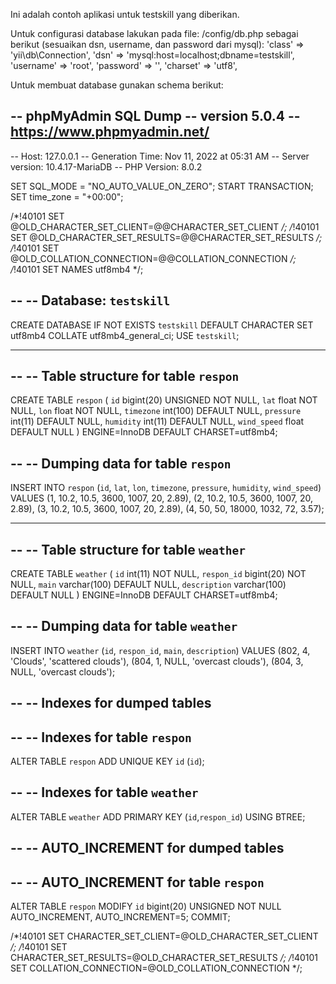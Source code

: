 Ini adalah contoh aplikasi untuk testskill yang diberikan.

Untuk configurasi database lakukan pada file: 
/config/db.php
sebagai berikut (sesuaikan dsn, username, dan password dari mysql):
    'class' => 'yii\db\Connection',
    'dsn' => 'mysql:host=localhost;dbname=testskill',
    'username' => 'root',
    'password' => '',
    'charset' => 'utf8',


Untuk membuat database gunakan schema berikut:

-- phpMyAdmin SQL Dump
-- version 5.0.4
-- https://www.phpmyadmin.net/
--
-- Host: 127.0.0.1
-- Generation Time: Nov 11, 2022 at 05:31 AM
-- Server version: 10.4.17-MariaDB
-- PHP Version: 8.0.2

SET SQL_MODE = "NO_AUTO_VALUE_ON_ZERO";
START TRANSACTION;
SET time_zone = "+00:00";


/*!40101 SET @OLD_CHARACTER_SET_CLIENT=@@CHARACTER_SET_CLIENT */;
/*!40101 SET @OLD_CHARACTER_SET_RESULTS=@@CHARACTER_SET_RESULTS */;
/*!40101 SET @OLD_COLLATION_CONNECTION=@@COLLATION_CONNECTION */;
/*!40101 SET NAMES utf8mb4 */;

--
-- Database: `testskill`
--
CREATE DATABASE IF NOT EXISTS `testskill` DEFAULT CHARACTER SET utf8mb4 COLLATE utf8mb4_general_ci;
USE `testskill`;

-- --------------------------------------------------------

--
-- Table structure for table `respon`
--

CREATE TABLE `respon` (
  `id` bigint(20) UNSIGNED NOT NULL,
  `lat` float NOT NULL,
  `lon` float NOT NULL,
  `timezone` int(100) DEFAULT NULL,
  `pressure` int(11) DEFAULT NULL,
  `humidity` int(11) DEFAULT NULL,
  `wind_speed` float DEFAULT NULL
) ENGINE=InnoDB DEFAULT CHARSET=utf8mb4;

--
-- Dumping data for table `respon`
--

INSERT INTO `respon` (`id`, `lat`, `lon`, `timezone`, `pressure`, `humidity`, `wind_speed`) VALUES
(1, 10.2, 10.5, 3600, 1007, 20, 2.89),
(2, 10.2, 10.5, 3600, 1007, 20, 2.89),
(3, 10.2, 10.5, 3600, 1007, 20, 2.89),
(4, 50, 50, 18000, 1032, 72, 3.57);

-- --------------------------------------------------------

--
-- Table structure for table `weather`
--

CREATE TABLE `weather` (
  `id` int(11) NOT NULL,
  `respon_id` bigint(20) NOT NULL,
  `main` varchar(100) DEFAULT NULL,
  `description` varchar(100) DEFAULT NULL
) ENGINE=InnoDB DEFAULT CHARSET=utf8mb4;

--
-- Dumping data for table `weather`
--

INSERT INTO `weather` (`id`, `respon_id`, `main`, `description`) VALUES
(802, 4, 'Clouds', 'scattered clouds'),
(804, 1, NULL, 'overcast clouds'),
(804, 3, NULL, 'overcast clouds');

--
-- Indexes for dumped tables
--

--
-- Indexes for table `respon`
--
ALTER TABLE `respon`
  ADD UNIQUE KEY `id` (`id`);

--
-- Indexes for table `weather`
--
ALTER TABLE `weather`
  ADD PRIMARY KEY (`id`,`respon_id`) USING BTREE;

--
-- AUTO_INCREMENT for dumped tables
--

--
-- AUTO_INCREMENT for table `respon`
--
ALTER TABLE `respon`
  MODIFY `id` bigint(20) UNSIGNED NOT NULL AUTO_INCREMENT, AUTO_INCREMENT=5;
COMMIT;

/*!40101 SET CHARACTER_SET_CLIENT=@OLD_CHARACTER_SET_CLIENT */;
/*!40101 SET CHARACTER_SET_RESULTS=@OLD_CHARACTER_SET_RESULTS */;
/*!40101 SET COLLATION_CONNECTION=@OLD_COLLATION_CONNECTION */;
